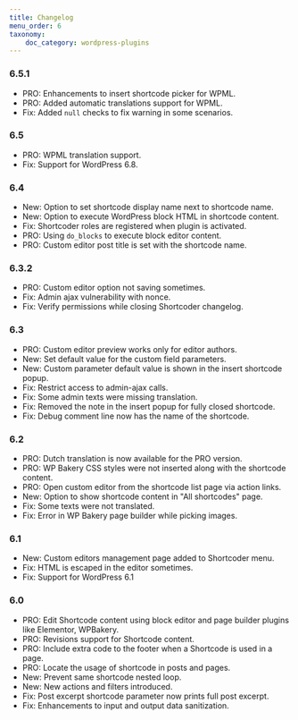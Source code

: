 ```yaml
---
title: Changelog
menu_order: 6
taxonomy:
    doc_category: wordpress-plugins
---
```


### 6.5.1
* PRO: Enhancements to insert shortcode picker for WPML.
* PRO: Added automatic translations support for WPML.
* Fix: Added `null` checks to fix warning in some scenarios.

### 6.5
* PRO: WPML translation support.
* Fix: Support for WordPress 6.8.

### 6.4
* New: Option to set shortcode display name next to shortcode name.
* New: Option to execute WordPress block HTML in shortcode content.
* Fix: Shortcoder roles are registered when plugin is activated.
* PRO: Using `do_blocks` to execute block editor content.
* PRO: Custom editor post title is set with the shortcode name.

### 6.3.2
* PRO: Custom editor option not saving sometimes.
* Fix: Admin ajax vulnerability with nonce.
* Fix: Verify permissions while closing Shortcoder changelog.

### 6.3
* PRO: Custom editor preview works only for editor authors.
* New: Set default value for the custom field parameters.
* New: Custom parameter default value is shown in the insert shortcode popup.
* Fix: Restrict access to admin-ajax calls.
* Fix: Some admin texts were missing translation.
* Fix: Removed the note in the insert popup for fully closed shortcode.
* Fix: Debug comment line now has the name of the shortcode.

### 6.2
* PRO: Dutch translation is now available for the PRO version.
* PRO: WP Bakery CSS styles were not inserted along with the shortcode content.
* PRO: Open custom editor from the shortcode list page via action links.
* New: Option to show shortcode content in "All shortcodes" page.
* Fix: Some texts were not translated.
* Fix: Error in WP Bakery page builder while picking images.

### 6.1
* New: Custom editors management page added to Shortcoder menu.
* Fix: HTML is escaped in the editor sometimes.
* Fix: Support for WordPress 6.1

### 6.0
* PRO: Edit Shortcode content using block editor and page builder plugins like Elementor, WPBakery.
* PRO: Revisions support for Shortcode content.
* PRO: Include extra code to the footer when a Shortcode is used in a page.
* PRO: Locate the usage of shortcode in posts and pages.
* New: Prevent same shortcode nested loop.
* New: New actions and filters introduced.
* Fix: Post excerpt shortcode parameter now prints full post excerpt.
* Fix: Enhancements to input and output data sanitization.